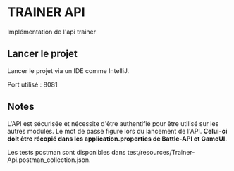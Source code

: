 # TRAINER API

Implémentation de l'api trainer

## Lancer le projet

Lancer le projet via un IDE comme IntelliJ.

Port utilisé : 8081

## Notes
L'API est sécurisée et nécessite d'être authentifié pour être utilisé sur les autres modules. 
Le mot de passe figure lors du lancement de l'API. 
**Celui-ci doit être récopié dans les application.properties de Battle-API et GameUI.**

Les tests postman sont disponibles dans test/resources/Trainer-Api.postman_collection.json.